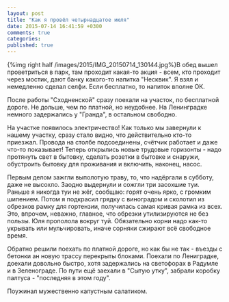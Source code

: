 ```yaml
---
layout: post
title: "Как я провёл четырнадцатое июля"
date: 2015-07-14 16:41:59 +0300
comments: true
categories: 
published: true
---
```

{%img right half /images/2015/IMG_20150714_130144.jpg%}В обед вышел проветриться в парк, там проходит какая-то акция - всем, кто проходит через мостик, дают банку какого-то напитка "Несквик". Я взял и немедленно сделал селфи. Если бесплатно, то напиток вполне ОК.

После работы "Сходненской" сразу поехали на участок, по бесплатной дороге. Не дольше, чем по платной, но неудобнее. На Ленинградке немного задержались у "Гранда", в остальном свободно.

На участке появилось электричество! Как только мы завернули к нашему участку, сразу стало видно, что действительно кто-то приезжал. Провода на столбе подсоединены, счётчик работает и даже что-то показывает! Теперь открылись новые трудовые горизонты - надо протянуть свет в бытовку, сделать розетки в бытовке и снаружи, обустроить бытовку для проживания и включить, наконец, насос.

Первым делом зажгли выполотую траву, то, что надёргали в субботу, даже не высохло. Заодно выдернули и сожгли три засохшие туи. Раньше я никогда туи не жёг, сообщаю: горят очень ярко, с громким шипением. Потом я подкрасил грядку с виноградом и сколотил из обрезков рамку для гортензии, получилась самая кривая рамка из всех. Это, впрочем, неважно, главное, что обрезки утилизируются не без пользы. Юля прополола вокруг туй. Обязательно корни надо как-то укрывать или мульчировать, иначе сорняки сжирают всё свободное время.

Обратно решили поехать по платной дороге, но как бы не так - въезды с бетонки ан новую трассу перекрыты блоками. Поехали по Лениградке, доехали довольно быстро, хотя задержались на светофорах в Радумле и в Зеленограде. По пути ещё заехали в "Сытую утку", забрали коробку палтуса - "последняя в этом году".

Поужинал мужественно капустным салатиком.